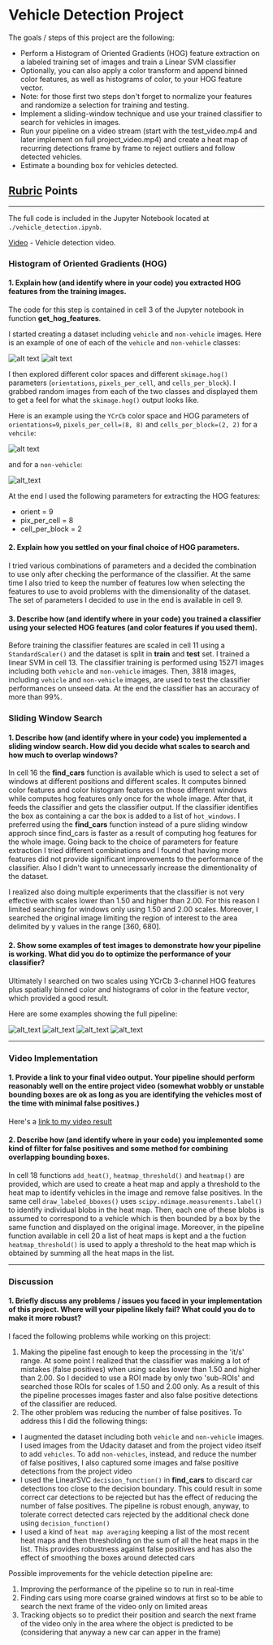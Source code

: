 # Vehicle Detection Project

The goals / steps of this project are the following:

* Perform a Histogram of Oriented Gradients (HOG) feature extraction on a labeled training set of images and train a Linear SVM classifier
* Optionally, you can also apply a color transform and append binned color features, as well as histograms of color, to your HOG feature vector. 
* Note: for those first two steps don't forget to normalize your features and randomize a selection for training and testing.
* Implement a sliding-window technique and use your trained classifier to search for vehicles in images.
* Run your pipeline on a video stream (start with the test_video.mp4 and later implement on full project_video.mp4) and create a heat map of recurring detections frame by frame to reject outliers and follow detected vehicles.
* Estimate a bounding box for vehicles detected.

[//]: # (Image References)
[image_car]: ./output_images/car1.jpg
[image_noncar]: ./output_images/noncar1.jpg
[image_car_hog]: ./output_images/car_hog.png
[image_noncar_hog]: ./output_images/noncar_hog.png
[image_pipeline1]: ./output_images/pipeline1.png
[image_pipeline2]: ./output_images/pipeline2.png
[image_pipeline3]: ./output_images/pipeline3.png
[image_pipeline4]: ./output_images/pipeline4.png

## [Rubric](https://review.udacity.com/#!/rubrics/513/view) Points 

---

The full code is included in the Jupyter Notebook located at `./vehicle_detection.ipynb`.

[Video](./project_video_output.mp4) - Vehicle detection video.

### Histogram of Oriented Gradients (HOG)

#### 1. Explain how (and identify where in your code) you extracted HOG features from the training images.

The code for this step is contained in cell 3 of the Jupyter notebook in function **get_hog_features**.

I started creating a dataset including `vehicle` and `non-vehicle` images.  Here is an example of one of each of the `vehicle` and `non-vehicle` classes:

![alt text][image_car]
![alt text][image_noncar]

I then explored different color spaces and different `skimage.hog()` parameters (`orientations`, `pixels_per_cell`, and `cells_per_block`).  I grabbed random images from each of the two classes and displayed them to get a feel for what the `skimage.hog()` output looks like.

Here is an example using the `YCrCb` color space and HOG parameters of `orientations=9`, `pixels_per_cell=(8, 8)` and `cells_per_block=(2, 2)` for a `vehcile`:

![alt text][image_car_hog]

and for a `non-vehicle`:

![alt_text][image_noncar_hog]

At the end I used the following parameters for extracting the HOG features:
* orient = 9
* pix_per_cell = 8
* cell_per_block = 2

#### 2. Explain how you settled on your final choice of HOG parameters.

I tried various combinations of parameters and a decided the combination to use only after checking the performance of the classifier.
At the same time I also tried to keep the number of features low when selecting the features to use to avoid problems with the dimensionality of the dataset.
The set of parameters I decided to use in the end is available in cell 9.

#### 3. Describe how (and identify where in your code) you trained a classifier using your selected HOG features (and color features if you used them).

Before training the classifier features are scaled in cell 11 using a `StandardScaler()` and the dataset is split in **train** and **test** set.
I trained a linear SVM in cell 13. The classifier training is performed using 15271 images including both `vehicle` and `non-vehicle` images. Then, 3818 images, including `vehicle` and `non-vehicle` images, are used to test the classifier performances on unseed data.
At the end the classifier has an accuracy of more than 99%.

### Sliding Window Search

#### 1. Describe how (and identify where in your code) you implemented a sliding window search.  How did you decide what scales to search and how much to overlap windows?

In cell 16 the **find_cars** function is available which is used to select a set of windows at different positions and different scales.
It computes binned color features and color histogram features on those different windows while computes hog features only once for the whole image. After that, it feeds the classifier and gets the classifier output. If the classifier identifies the box as containing a car the box is added to a list of `hot_windows`.
I preferred using the **find_cars** function instead of a pure sliding window approch since find_cars is faster as a result of computing hog features for the whole image.
Going back to the choice of parameters for feature extraction I tried different combinations and I found that having more features did not provide significant improvements to the performance of the classifier. Also I didn't want to unnecessarly increase the dimentionality of the dataset.

I realized also doing multiple experiments that the classifier is not very effective with scales lower than 1.50 and higher than 2.00. For this reason I limited searching for windows only using 1.50 and 2.00 scales. Moreover, I searched the original image limiting the region of interest to the area delimited by y values in the range [360, 680]. 

#### 2. Show some examples of test images to demonstrate how your pipeline is working.  What did you do to optimize the performance of your classifier?

Ultimately I searched on two scales using YCrCb 3-channel HOG features plus spatially binned color and histograms of color in the feature vector, which provided a good result.

Here are some examples showing the full pipeline:

![alt_text][image_pipeline1]
![alt_text][image_pipeline2]
![alt_text][image_pipeline3]
![alt_text][image_pipeline4]

---

### Video Implementation

#### 1. Provide a link to your final video output.  Your pipeline should perform reasonably well on the entire project video (somewhat wobbly or unstable bounding boxes are ok as long as you are identifying the vehicles most of the time with minimal false positives.)
Here's a [link to my video result](./project_video_output.mp4)


#### 2. Describe how (and identify where in your code) you implemented some kind of filter for false positives and some method for combining overlapping bounding boxes.

In cell 18 functions `add_heat()`, `heatmap_threshold()` and `heatmap()` are provided, which are used to create a heat map and apply  a threshold to the heat map to identify vehicles in the image and remove false positives. In the same cell `draw_labeled_bboxes()` uses `scipy.ndimage.measurements.label()` to identify individual blobs in the heat map. Then, each one of these blobs is assumed to correspond to a vehicle which is then bounded by a box by the same function and displayed on the original image.
Moreover, in the pipeline function available in cell 20 a list of heat maps is kept and a the fuction `heatmap_threshold()` is used to apply a threshold to the heat map which is obtained by summing all the heat maps in the list.

---

### Discussion

#### 1. Briefly discuss any problems / issues you faced in your implementation of this project.  Where will your pipeline likely fail?  What could you do to make it more robust?

I faced the following problems while working on this project:
1. Making the pipeline fast enough to keep the processing in the 'it/s' range. At some point I realized that the classifier was making a lot of mistakes (false positives) when using scales lower than 1.50 and higher than 2.00. So I decided to use a ROI made by only two 'sub-ROIs' and searched those ROIs for scales of 1.50 and 2.00 only. As a result of this the pipeline processes images faster and also false positive detections of the classifier are reduced.
2. The other problem was reducing the number of false positives. To address this I did the following things:
* I augmented the dataset including both `vehicle` and `non-vehicle` images. I used images from the Udacity dataset and from the project video itself to add `vehicles`. To add `non-vehicles`, instead, and reduce the number of false positives, I also captured some images and false positive detections from the project video
* I used the LinearSVC `decision_function()` in **find_cars** to discard car detections too close to the decision boundary. This could result in some correct car detections to be rejected but has the effect of reducing the number of false positives. The pipeline is robust enough, anyway, to tolerate correct detected cars rejected by the additional check done using `decision_function()`
* I used a kind of `heat map averaging` keeping a list of the most recent heat maps and then thresholding on the sum of all the heat maps in the list. This provides robustness against false positives and has also the effect of smoothing the boxes around detected cars


Possible improvements for the vehicle detection pipeline are:
1. Improving the performance of the pipeline so to run in real-time
2. Finding cars using more coarse grained windows at first so to be able to search the next frame of the video only on limited areas
3. Tracking objects so to predict their position and search the next frame of the video only in the area where the object is predicted to be (considering that anyway a new car can apper in the frame)
